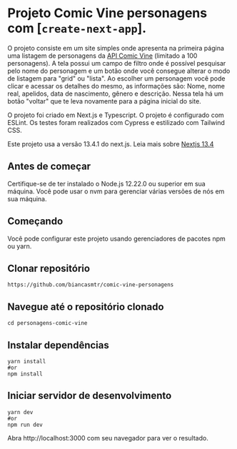 # Projeto Comic Vine personagens com [`create-next-app`].

O projeto consiste em um site simples onde apresenta na primeira página uma listagem de personagens da [API Comic Vine](https://comicvine.gamespot.com/) (limitado a 100 personagens). A tela possui um campo de filtro onde é possível pesquisar pelo nome do personagem e um botão onde você consegue alterar o modo de listagem para "grid" ou "lista". Ao escolher um personagem você pode clicar e acessar os detalhes do mesmo, as informações são: Nome, nome real, apelidos, data de nascimento, gênero e descrição. Nessa tela há um botão "voltar" que te leva novamente para a página inicial do site.

O projeto foi criado em Next.js e Typescript. O projeto é configurado com ESLint. Os testes foram realizados com Cypress e estilizado com Tailwind CSS.

Este projeto usa a versão 13.4.1 do next.js. Leia mais sobre [Nextjs 13.4](https://nextjs.org/blog/next-13-4)

## Antes de começar

Certifique-se de ter instalado o Node.js 12.22.0 ou superior em sua máquina. Você pode usar o nvm para gerenciar várias versões de nós em sua máquina.

## Começando

Você pode configurar este projeto usando gerenciadores de pacotes npm ou yarn.

## Clonar repositório

``` 
https://github.com/biancasmtr/comic-vine-personagens
```

## Navegue até o repositório clonado

``` 
cd personagens-comic-vine
```

## Instalar dependências

``` 
yarn install
#or
npm install
```

## Iniciar servidor de desenvolvimento

``` 
yarn dev
#or
npm run dev
```

Abra http://localhost:3000 com seu navegador para ver o resultado.

